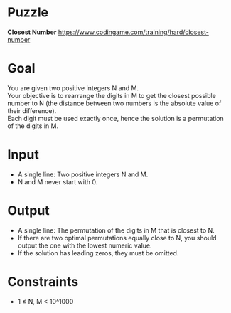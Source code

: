 # Puzzle
**Closest Number** https://www.codingame.com/training/hard/closest-number

# Goal
You are given two positive integers N and M.  
Your objective is to rearrange the digits in M to get the closest possible number to N (the distance between two numbers is the absolute value of their difference).  
Each digit must be used exactly once, hence the solution is a permutation of the digits in M.  

# Input
* A single line: Two positive integers N and M.  
* N and M never start with 0.  

# Output
* A single line: The permutation of the digits in M that is closest to N.  
* If there are two optimal permutations equally close to N, you should output the one with the lowest numeric value.  
* If the solution has leading zeros, they must be omitted.  

# Constraints
* 1 ≤ N, M < 10^1000
